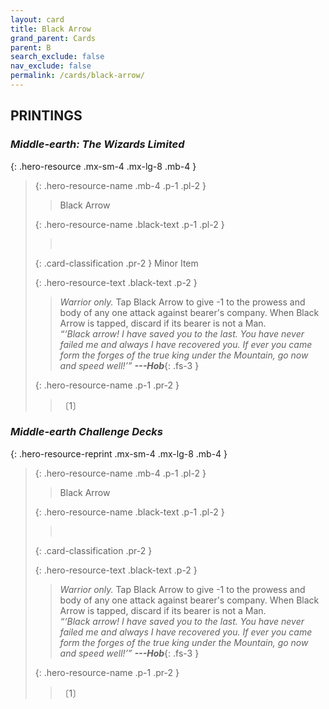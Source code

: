 ```yaml
---
layout: card
title: Black Arrow
grand_parent: Cards
parent: B
search_exclude: false
nav_exclude: false
permalink: /cards/black-arrow/
---
```


## PRINTINGS


### _Middle-earth: The Wizards Limited_

{: .hero-resource .mx-sm-4 .mx-lg-8 .mb-4 }
> {: .hero-resource-name .mb-4 .p-1 .pl-2 }
> > <div class="card-mp"></div>
> > <div class="card-name">Black Arrow</div>
>
> {: .hero-resource-name .black-text .p-1 .pl-2 }
> > &nbsp;
>
> {: .card-classification .pr-2 }
> Minor Item
>
> {: .hero-resource-text .black-text .p-2 }
> > _Warrior only._ Tap Black Arrow to give -1 to the prowess and body of any one attack against bearer's company. When Black Arrow is tapped, discard if its bearer is not a Man. <br>_“‘Black arrow! I have saved you to the last. You have never failed me and always I have recovered you. If ever you came form the forges of the true king under the Mountain, go now and speed well!’”_ ***---&#65279;Hob***{: .fs-3 } 
> 
> {: .hero-resource-name .p-1 .pr-2 }
> > <div class="card-shield"></div>
> > <div class="card-corruption">〔1〕</div>

### _Middle-earth Challenge Decks_

{: .hero-resource-reprint .mx-sm-4 .mx-lg-8 .mb-4 }
> {: .hero-resource-name .mb-4 .p-1 .pl-2 }
> > <div class="card-mp"></div>
> > <div class="card-name">Black Arrow</div>
>
> {: .hero-resource-name .black-text .p-1 .pl-2 }
> > &nbsp;
>
> {: .card-classification .pr-2 }
> 
>
> {: .hero-resource-text .black-text .p-2 }
> > _Warrior only._ Tap Black Arrow to give -1 to the prowess and body of any one attack against bearer's company. When Black Arrow is tapped, discard if its bearer is not a Man. <br>_“‘Black arrow! I have saved you to the last. You have never failed me and always I have recovered you. If ever you came form the forges of the true king under the Mountain, go now and speed well!’”_ ***---&#65279;Hob***{: .fs-3 } 
> 
> {: .hero-resource-name .p-1 .pr-2 }
> > <div class="card-shield"></div>
> > <div class="card-corruption">〔1〕</div>

